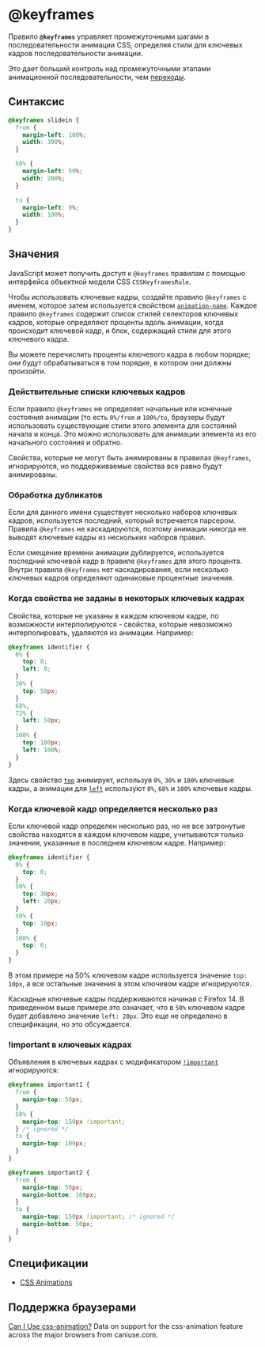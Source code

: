 # @keyframes

Правило **`@keyframes`** управляет промежуточными шагами в последовательности анимации CSS, определяя стили для ключевых кадров последовательности анимации.

Это дает больший контроль над промежуточными этапами анимационной последовательности, чем [переходы](transition.md).

## Синтаксис

```css
@keyframes slidein {
  from {
    margin-left: 100%;
    width: 300%;
  }

  50% {
    margin-left: 50%;
    width: 200%;
  }

  to {
    margin-left: 0%;
    width: 100%;
  }
}
```

## Значения

JavaScript может получить доступ к `@keyframes` правилам с помощью интерфейса объектной модели CSS `CSSKeyframesRule`.

Чтобы использовать ключевые кадры, создайте правило `@keyframes` с именем, которое затем используется свойством [`animation-name`](animation-name.md). Каждое правило `@keyframes` содержит список стилей селекторов ключевых кадров, которые определяют проценты вдоль анимации, когда происходит ключевой кадр, и блок, содержащий стили для этого ключевого кадра.

Вы можете перечислить проценты ключевого кадра в любом порядке; они будут обрабатываться в том порядке, в котором они должны произойти.

### Действительные списки ключевых кадров

Если правило `@keyframes` не определяет начальные или конечные состояния анимации (то есть `0%/from` и `100%/to`, браузеры будут использовать существующие стили этого элемента для состояний начала и конца. Это можно использовать для анимации элемента из его начального состояния и обратно.

Свойства, которые не могут быть анимированы в правилах `@keyframes`, игнорируются, но поддерживаемые свойства все равно будут анимированы.

### Обработка дубликатов

Если для данного имени существует несколько наборов ключевых кадров, используется последний, который встречается парсером. Правила `@keyframes` не каскадируются, поэтому анимации никогда не выводят ключевые кадры из нескольких наборов правил.

Если смещение времени анимации дублируется, используется последний ключевой кадр в правиле `@keyframes` для этого процента. Внутри правила `@keyframes` нет каскадирования, если несколько ключевых кадров определяют одинаковые процентные значения.

### Когда свойства не заданы в некоторых ключевых кадрах

Свойства, которые не указаны в каждом ключевом кадре, по возможности интерполируются - свойства, которые невозможно интерполировать, удаляются из анимации. Например:

```css
@keyframes identifier {
  0% {
    top: 0;
    left: 0;
  }
  30% {
    top: 50px;
  }
  68%,
  72% {
    left: 50px;
  }
  100% {
    top: 100px;
    left: 100%;
  }
}
```

Здесь свойство [`top`](top.md) анимирует, используя `0%`, `30%` и `100%` ключевые кадры, а анимации для [`left`](left.md) используют `0%`, `68%` и `100%` ключевые кадры.

### Когда ключевой кадр определяется несколько раз

Если ключевой кадр определен несколько раз, но не все затронутые свойства находятся в каждом ключевом кадре, учитываются только значения, указанные в последнем ключевом кадре. Например:

```css
@keyframes identifier {
  0% {
    top: 0;
  }
  50% {
    top: 30px;
    left: 20px;
  }
  50% {
    top: 10px;
  }
  100% {
    top: 0;
  }
}
```

В этом примере на 50% ключевом кадре используется значение `top: 10px`, а все остальные значения в этом ключевом кадре игнорируются.

Каскадные ключевые кадры поддерживаются начиная с Firefox 14. В приведенном выше примере это означает, что в `50%` ключевом кадре будет добавлено значение `left: 20px`. Это еще не определено в спецификации, но это обсуждается.

### !important в ключевых кадрах

Объявления в ключевых кадрах с модификатором [`!important`](important.md) игнорируются:

```css
@keyframes important1 {
  from {
    margin-top: 50px;
  }
  50% {
    margin-top: 150px !important;
  } /* ignored */
  to {
    margin-top: 100px;
  }
}

@keyframes important2 {
  from {
    margin-top: 50px;
    margin-bottom: 100px;
  }
  to {
    margin-top: 150px !important; /* ignored */
    margin-bottom: 50px;
  }
}
```

## Спецификации

- [CSS Animations](https://drafts.csswg.org/css-animations/#keyframes)

## Поддержка браузерами

<p class="ciu_embed" data-feature="css-animation" data-periods="future_1,current,past_1,past_2">
  <a href="http://caniuse.com/#feat=css-animation">Can I Use css-animation?</a> Data on support for the css-animation feature across the major browsers from caniuse.com.
</p>
